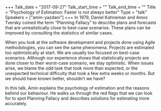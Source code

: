 +++
Talk_date = "2017-09-27"
Talk_start_time = ""
Talk_end_time = ""
Title = "Psychology of Estimation: Faster is not always better"
Type = "talk"
Speakers = ["amin-yazdani"]
+++
In 1979,  Daniel Kahneman and Amos Tversky coined the term “Planning Fallacy” to describe plans and forecasts that are unrealistically close to best-case scenarios. These plans can be improved by consulting the statistics of similar cases. 

When you look at the software development and projects done using Agile methodologies, you can see the same phenomena. Projects are estimated too optimistically at start. We are usually too focused on best-case scenarios. Although our experience shows that statistically projects are done closer to their worst-case scenario, we stay optimistic. When issues arise, we blame the odd task that took more than expected, or the unexpected technical difficulty that took a few extra weeks or months. But we should have known better, shouldn’t we have?

In this talk, Amin explains the psychology of estimation and the reasons behind our behaviour. He walks us through the red flags that we can look for to spot Planning Fallacy and describes solutions for estimating more accurately. 
